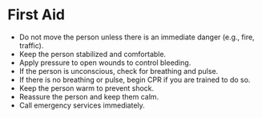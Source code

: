 # First Aid

- Do not move the person unless there is an immediate danger (e.g., fire, traffic).
- Keep the person stabilized and comfortable.
- Apply pressure to open wounds to control bleeding.
- If the person is unconscious, check for breathing and pulse.
- If there is no breathing or pulse, begin CPR if you are trained to do so.
- Keep the person warm to prevent shock.
- Reassure the person and keep them calm.
- Call emergency services immediately.
